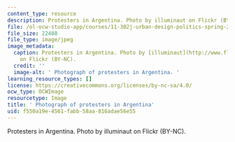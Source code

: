 ```yaml
---
content_type: resource
description: Protesters in Argentina. Photo by illuminaut on Flickr (BY-NC).
file: /ol-ocw-studio-app/courses/11-302j-urban-design-politics-spring-2010/f550a19e4561fabb58aa816adae56e55_11-302js10-th.jpg
file_size: 22488
file_type: image/jpeg
image_metadata:
  caption: Protesters in Argentina. Photo by [illuminaut](http://www.flickr.com/photos/illuminaut/3385430304/)
    on Flickr (BY-NC).
  credit: ''
  image-alt: ' Photograph of protesters in Argentina. '
learning_resource_types: []
license: https://creativecommons.org/licenses/by-nc-sa/4.0/
ocw_type: OCWImage
resourcetype: Image
title: ' Photograph of protesters in Argentina'
uid: f550a19e-4561-fabb-58aa-816adae56e55
---
```

Protesters in Argentina. Photo by illuminaut on Flickr (BY-NC).